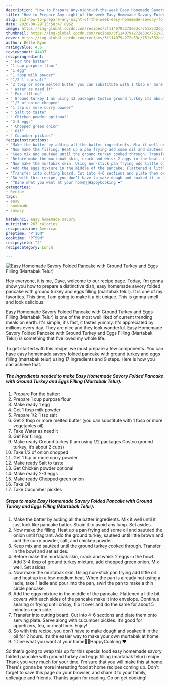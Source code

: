 ```yaml
---
description: "How to Prepare Any-night-of-the-week Easy Homemade Savory Folded Pancake with Ground Turkey and Eggs Filling (Martabak Telur)"
title: "How to Prepare Any-night-of-the-week Easy Homemade Savory Folded Pancake with Ground Turkey and Eggs Filling (Martabak Telur)"
slug: 712-how-to-prepare-any-night-of-the-week-easy-homemade-savory-folded-pancake-with-ground-turkey-and-eggs-filling-martabak-telur
date: 2020-08-29T15:58:47.896Z
image: https://img-global.cpcdn.com/recipes/3f114079a272e53c/751x532cq70/easy-homemade-savory-folded-pancake-with-ground-turkey-and-eggs-filling-martabak-telur-recipe-main-photo.jpg
thumbnail: https://img-global.cpcdn.com/recipes/3f114079a272e53c/751x532cq70/easy-homemade-savory-folded-pancake-with-ground-turkey-and-eggs-filling-martabak-telur-recipe-main-photo.jpg
cover: https://img-global.cpcdn.com/recipes/3f114079a272e53c/751x532cq70/easy-homemade-savory-folded-pancake-with-ground-turkey-and-eggs-filling-martabak-telur-recipe-main-photo.jpg
author: Belle Ryan
ratingvalue: 4.6
reviewcount: 44437
recipeingredient:
- " For the batter"
- "1 cup purpose flour"
- "1 egg"
- "1 tbsp milk powder"
- "1/2-1 tsp salt"
- "2 tbsp or more melted butter you can substitute with 1 tbsp or more vegetables oil"
- " Water as need it"
- " For filling"
- " Ground turkey I am using 12 packages Costco ground turkey its about 2 cups"
- "1/2 of onion chopped"
- "1 tsp or more curry powder"
- " Salt to taste"
- " Chicken powder optional"
- "2-3 eggs"
- " Chopped green onion"
- " Oil"
- " Cucumber pickles"
recipeinstructions:
- "Make the batter by adding all the batter ingredients. Mix it well until it just look like pancake batter. Strain it to avoid any lump. Set asides."
- "Now make the filling. Heat up a pan frying add some oil and sautéed the onion until fragrant. Add the ground turkey, sautéed until little brown and add the curry powder, salt, and chicken powder."
- "Keep mix and sautéed until the ground turkey cooked through. Transfer in the bowl and set asides."
- "Before make the murtabak skin, crack and whisk 2 eggs in the bowl. Add 3-4 tbsp of ground turkey mixture, add chopped green onion. Mix well. Set asides"
- "Now make the murtabak skin. Using non-stick pan frying add little oil and heat up in a low-medium heat. When the pan is already hot using a ladle, take 1 ladle and pour into the pan, swirl the pan to make a thin circle pancake."
- "Add the eggs mixture in the middle of the pancake. Flattened a little bit, covers with each sides of the pancake make it into envelope. Continue searing or frying until crispy, flip it over and do the same for about 5 minutes each side."
- "Transfer into cutting board. Cut into 4-6 sections and plate them onto serving plate. Serve along with cucumber pickles. It’s good for appetizers, tea, or meal time. Enjoy!"
- "So with this recipe, you don’t have to make dough and soaked it in the oil for 2 hours. It’s the easier way to make your own murtabak at home."
- "“Dine what you want at your home👩‍🍳HappyCooking ❤️"
categories:
- Recipe
tags:
- easy
- homemade
- savory

katakunci: easy homemade savory 
nutrition: 267 calories
recipecuisine: American
preptime: "PT16M"
cooktime: "PT59M"
recipeyield: "2"
recipecategory: Lunch

---
```



![Easy Homemade Savory Folded Pancake with Ground Turkey and Eggs Filling (Martabak Telur)](https://img-global.cpcdn.com/recipes/3f114079a272e53c/751x532cq70/easy-homemade-savory-folded-pancake-with-ground-turkey-and-eggs-filling-martabak-telur-recipe-main-photo.jpg)

Hey everyone, it is me, Dave, welcome to our recipe page. Today, I'm gonna show you how to prepare a distinctive dish, easy homemade savory folded pancake with ground turkey and eggs filling (martabak telur). It is one of my favorites. This time, I am going to make it a bit unique. This is gonna smell and look delicious.



Easy Homemade Savory Folded Pancake with Ground Turkey and Eggs Filling (Martabak Telur) is one of the most well liked of current trending meals on earth. It's simple, it's fast, it tastes yummy. It's appreciated by millions every day. They are nice and they look wonderful. Easy Homemade Savory Folded Pancake with Ground Turkey and Eggs Filling (Martabak Telur) is something that I've loved my whole life.


To get started with this recipe, we must prepare a few components. You can have easy homemade savory folded pancake with ground turkey and eggs filling (martabak telur) using 17 ingredients and 9 steps. Here is how you can achieve that.

<!--inarticleads1-->

##### The ingredients needed to make Easy Homemade Savory Folded Pancake with Ground Turkey and Eggs Filling (Martabak Telur):

1. Prepare  For the batter:
1. Prepare 1 cup purpose flour
1. Make ready 1 egg
1. Get 1 tbsp milk powder
1. Prepare 1/2-1 tsp salt
1. Get 2 tbsp or more melted butter (you can substitute with 1 tbsp or more vegetables oil)
1. Take  Water as need it
1. Get  For filling:
1. Make ready  Ground turkey (I am using 1/2 packages Costco ground turkey, it’s about 2 cups)
1. Take 1/2 of onion chopped
1. Get 1 tsp or more curry powder
1. Make ready  Salt to taste
1. Get  Chicken powder optional
1. Make ready 2-3 eggs
1. Make ready  Chopped green onion
1. Take  Oil
1. Take  Cucumber pickles




<!--inarticleads2-->

##### Steps to make Easy Homemade Savory Folded Pancake with Ground Turkey and Eggs Filling (Martabak Telur):

1. Make the batter by adding all the batter ingredients. Mix it well until it just look like pancake batter. Strain it to avoid any lump. Set asides.
1. Now make the filling. Heat up a pan frying add some oil and sautéed the onion until fragrant. Add the ground turkey, sautéed until little brown and add the curry powder, salt, and chicken powder.
1. Keep mix and sautéed until the ground turkey cooked through. Transfer in the bowl and set asides.
1. Before make the murtabak skin, crack and whisk 2 eggs in the bowl. Add 3-4 tbsp of ground turkey mixture, add chopped green onion. Mix well. Set asides
1. Now make the murtabak skin. Using non-stick pan frying add little oil and heat up in a low-medium heat. When the pan is already hot using a ladle, take 1 ladle and pour into the pan, swirl the pan to make a thin circle pancake.
1. Add the eggs mixture in the middle of the pancake. Flattened a little bit, covers with each sides of the pancake make it into envelope. Continue searing or frying until crispy, flip it over and do the same for about 5 minutes each side.
1. Transfer into cutting board. Cut into 4-6 sections and plate them onto serving plate. Serve along with cucumber pickles. It’s good for appetizers, tea, or meal time. Enjoy!
1. So with this recipe, you don’t have to make dough and soaked it in the oil for 2 hours. It’s the easier way to make your own murtabak at home.
1. “Dine what you want at your home👩‍🍳HappyCooking ❤️




So that's going to wrap this up for this special food easy homemade savory folded pancake with ground turkey and eggs filling (martabak telur) recipe. Thank you very much for your time. I'm sure that you will make this at home. There's gonna be more interesting food at home recipes coming up. Don't forget to save this page on your browser, and share it to your family, colleague and friends. Thanks again for reading. Go on get cooking!
